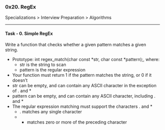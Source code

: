 ### 0x20. RegEx
Specializations > Interview Preparation > Algorithms
___

#### Task - 0. Simple RegEx

Write a function that checks whether a given pattern matches a given string.

- Prototype: int regex_match(char const *str, char const *pattern);, where:
    - str is the string to scan
    - pattern is the regular expression
- Your function must return 1 if the pattern matches the string, or 0 if it doesn’t
- str can be empty, and can contain any ASCII character in the exception of . and *
- pattern can be empty, and can contain any ASCII character, including . and *
- The regular expression matching must support the characters . and *
    - . matches any single character
    - * matches zero or more of the preceding character
